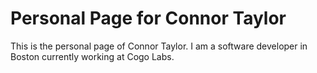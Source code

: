 # Personal Page for Connor Taylor

This is the personal page of Connor Taylor.  I am a software developer in Boston currently working at Cogo Labs.